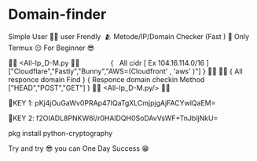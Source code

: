 # Domain-finder
Simple User 👨‍💻 user Frendly  🫂 Metode/IP/Domain Checker (Fast ) 👀 Only Termux 😔
For Beginner 😎

👩‍💻 <All-Ip_D-M.py 👩‍💻
    <Ipscanner>
           {
  All cidr [ Ex 104.16.114.0/16 ] 
["Cloudflare","Fastly","Bunny","AWS=(Cloudfront' , 'aws' )"]
}
<Ipscanner/>
👩‍💻 <Check-Domain> 👩‍💻
{
All responce domain Find
}
<Check-Domain/>
<Check-Method>
{
Responce domain checkin Method
    ["HEAD","POST","GET"]
}
<Check-Method/>
👩‍💻 <All-Ip_D-M.py/> 👩‍💻


🔗KEY 1:
pKj4jOuGaWv0PRAp47IQaTgXLCmjpjgAjFACYwlQaEM=

🔗KEY 2: 
f2OIADL8PNKW6I/r0HAlDQH0SoDAvVsWF+TnJbljNkU=

pkg install python-cryptography

Try and try 😎 you can One Day Success 😁
